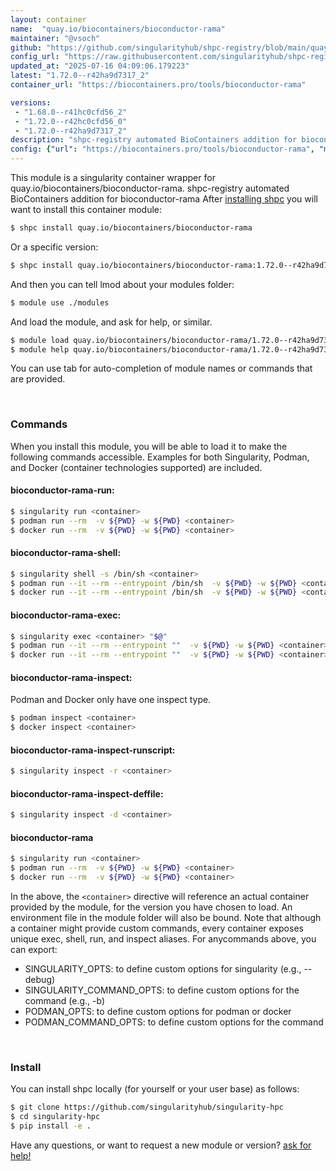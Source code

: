 ```yaml
---
layout: container
name:  "quay.io/biocontainers/bioconductor-rama"
maintainer: "@vsoch"
github: "https://github.com/singularityhub/shpc-registry/blob/main/quay.io/biocontainers/bioconductor-rama/container.yaml"
config_url: "https://raw.githubusercontent.com/singularityhub/shpc-registry/main/quay.io/biocontainers/bioconductor-rama/container.yaml"
updated_at: "2025-07-16 04:09:06.179223"
latest: "1.72.0--r42ha9d7317_2"
container_url: "https://biocontainers.pro/tools/bioconductor-rama"

versions:
 - "1.68.0--r41hc0cfd56_2"
 - "1.72.0--r42hc0cfd56_0"
 - "1.72.0--r42ha9d7317_2"
description: "shpc-registry automated BioContainers addition for bioconductor-rama"
config: {"url": "https://biocontainers.pro/tools/bioconductor-rama", "maintainer": "@vsoch", "description": "shpc-registry automated BioContainers addition for bioconductor-rama", "latest": {"1.72.0--r42ha9d7317_2": "sha256:607773286be23660540b33b8d11d12896c780b7a107dd4938f42487e36ad0400"}, "tags": {"1.68.0--r41hc0cfd56_2": "sha256:31d2c232e93d19a63983fc5dda4b325a1de1b033d789c4a25fd9be630b73129e", "1.72.0--r42hc0cfd56_0": "sha256:e65e8ed776e829fde5b5ebc0f72f20370319818c0dc2f2f2f88ef3243a6731f5", "1.72.0--r42ha9d7317_2": "sha256:607773286be23660540b33b8d11d12896c780b7a107dd4938f42487e36ad0400"}, "docker": "quay.io/biocontainers/bioconductor-rama"}
---
```


This module is a singularity container wrapper for quay.io/biocontainers/bioconductor-rama.
shpc-registry automated BioContainers addition for bioconductor-rama
After [installing shpc](#install) you will want to install this container module:


```bash
$ shpc install quay.io/biocontainers/bioconductor-rama
```

Or a specific version:

```bash
$ shpc install quay.io/biocontainers/bioconductor-rama:1.72.0--r42ha9d7317_2
```

And then you can tell lmod about your modules folder:

```bash
$ module use ./modules
```

And load the module, and ask for help, or similar.

```bash
$ module load quay.io/biocontainers/bioconductor-rama/1.72.0--r42ha9d7317_2
$ module help quay.io/biocontainers/bioconductor-rama/1.72.0--r42ha9d7317_2
```

You can use tab for auto-completion of module names or commands that are provided.

<br>

### Commands

When you install this module, you will be able to load it to make the following commands accessible.
Examples for both Singularity, Podman, and Docker (container technologies supported) are included.

#### bioconductor-rama-run:

```bash
$ singularity run <container>
$ podman run --rm  -v ${PWD} -w ${PWD} <container>
$ docker run --rm  -v ${PWD} -w ${PWD} <container>
```

#### bioconductor-rama-shell:

```bash
$ singularity shell -s /bin/sh <container>
$ podman run --it --rm --entrypoint /bin/sh  -v ${PWD} -w ${PWD} <container>
$ docker run --it --rm --entrypoint /bin/sh  -v ${PWD} -w ${PWD} <container>
```

#### bioconductor-rama-exec:

```bash
$ singularity exec <container> "$@"
$ podman run --it --rm --entrypoint ""  -v ${PWD} -w ${PWD} <container> "$@"
$ docker run --it --rm --entrypoint ""  -v ${PWD} -w ${PWD} <container> "$@"
```

#### bioconductor-rama-inspect:

Podman and Docker only have one inspect type.

```bash
$ podman inspect <container>
$ docker inspect <container>
```

#### bioconductor-rama-inspect-runscript:

```bash
$ singularity inspect -r <container>
```

#### bioconductor-rama-inspect-deffile:

```bash
$ singularity inspect -d <container>
```



#### bioconductor-rama

```bash
$ singularity run <container>
$ podman run --rm  -v ${PWD} -w ${PWD} <container>
$ docker run --rm  -v ${PWD} -w ${PWD} <container>
```


In the above, the `<container>` directive will reference an actual container provided
by the module, for the version you have chosen to load. An environment file in the
module folder will also be bound. Note that although a container
might provide custom commands, every container exposes unique exec, shell, run, and
inspect aliases. For anycommands above, you can export:

 - SINGULARITY_OPTS: to define custom options for singularity (e.g., --debug)
 - SINGULARITY_COMMAND_OPTS: to define custom options for the command (e.g., -b)
 - PODMAN_OPTS: to define custom options for podman or docker
 - PODMAN_COMMAND_OPTS: to define custom options for the command

<br>

### Install

You can install shpc locally (for yourself or your user base) as follows:

```bash
$ git clone https://github.com/singularityhub/singularity-hpc
$ cd singularity-hpc
$ pip install -e .
```

Have any questions, or want to request a new module or version? [ask for help!](https://github.com/singularityhub/singularity-hpc/issues)